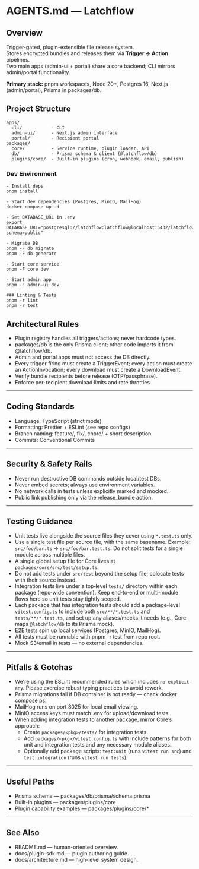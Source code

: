 # AGENTS.md — Latchflow

## Overview
Trigger-gated, plugin-extensible file release system.  
Stores encrypted bundles and releases them via **Trigger → Action** pipelines.  
Two main apps (admin-ui + portal) share a core backend; CLI mirrors admin/portal functionality.

**Primary stack:** pnpm workspaces, Node 20+, Postgres 16, Next.js (admin/portal), Prisma in packages/db.

## Project Structure
```
apps/
  cli/           - CLI
  admin-ui/      - Next.js admin interface
  portal/        - Recipient portal
packages/
  core/          - Service runtime, plugin loader, API
  db/            - Prisma schema & client (@latchflow/db)
  plugins/core/  - Built-in plugins (cron, webhook, email, publish)
```

### Dev Environment
```
- Install deps
pnpm install

- Start dev dependencies (Postgres, MinIO, MailHog)
docker compose up -d

- Set DATABASE_URL in .env
export DATABASE_URL="postgresql://latchflow:latchflow@localhost:5432/latchflow?schema=public"

- Migrate DB
pnpm -F db migrate
pnpm -F db generate

- Start core service
pnpm -F core dev

- Start admin app
pnpm -F admin-ui dev

### Linting & Tests
pnpm -r lint
pnpm -r test
```

## Architectural Rules

- Plugin registry handles all triggers/actions; never hardcode types.
- packages/db is the only Prisma client; other code imports it from @latchflow/db.
- Admin and portal apps must not access the DB directly.
- Every trigger firing must create a TriggerEvent; every action must create an ActionInvocation; every download must create a DownloadEvent.
- Verify bundle recipients before release (OTP/passphrase).
- Enforce per-recipient download limits and rate throttles.

---

## Coding Standards

- Language: TypeScript (strict mode)
- Formatting: Prettier + ESLint (see repo configs)
- Branch naming: feature/, fix/, chore/ + short description
- Commits: Conventional Commits

---

## Security & Safety Rails

- Never run destructive DB commands outside local/test DBs.
- Never embed secrets; always use environment variables.
- No network calls in tests unless explicitly marked and mocked.
- Public link publishing only via the release_bundle action.

---

## Testing Guidance

- Unit tests live alongside the source files they cover using `*.test.ts` only.
- Use a single test file per source file, with the same basename. Example: `src/foo/bar.ts` → `src/foo/bar.test.ts`. Do not split tests for a single module across multiple files.
- A single global setup file for Core lives at `packages/core/src/test/setup.ts`.
- Do not add tests under `src/test` beyond the setup file; colocate tests with their source instead.
- Integration tests live under a top‑level `tests/` directory within each package (repo‑wide convention). Keep end‑to‑end or multi‑module flows here so unit tests stay tightly scoped.
- Each package that has integration tests should add a package‑level `vitest.config.ts` to include both `src/**/*.test.ts` and `tests/**/*.test.ts`, and set up any aliases/mocks it needs (e.g., Core maps `@latchflow/db` to its Prisma mock).
- E2E tests spin up local services (Postgres, MinIO, MailHog).
- All tests must be runnable with pnpm -r test from repo root.
- Mock S3/email in tests — no external dependencies.

---

## Pitfalls & Gotchas

- We're using the ESLint recommended rules which includes `no-explicit-any`. Please exercise robust typing practices to avoid rework.
- Prisma migrations fail if DB container is not ready — check docker compose ps.
- MailHog runs on port 8025 for local email viewing.
- MinIO access keys must match .env for upload/download tests.
- When adding integration tests to another package, mirror Core’s approach:
  - Create `packages/<pkg>/tests/` for integration tests.
  - Add `packages/<pkg>/vitest.config.ts` with include patterns for both unit and integration tests and any necessary module aliases.
  - Optionally add package scripts: `test:unit` (runs `vitest run src`) and `test:integration` (runs `vitest run tests`).

---

## Useful Paths

- Prisma schema — packages/db/prisma/schema.prisma
- Built-in plugins — packages/plugins/core
- Plugin capability examples — packages/plugins/core/*

---

## See Also

- README.md — human-oriented overview.
- docs/plugin-sdk.md — plugin authoring guide.
- docs/architecture.md — high-level system design.
